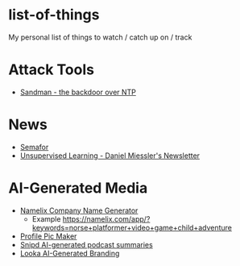 # list-of-things
My personal list of things to watch / catch up on / track


# Attack Tools
* [Sandman - the backdoor over NTP](https://github.com/Idov31/Sandman?mc_cid=db8f1566d5&mc_eid=9e0cc57ca4)


# News
* [Semafor](https://www.semafor.com/)
* [Unsupervised Learning - Daniel Miessler's Newsletter](https://danielmiessler.com/newsletter/)


# AI-Generated Media
* [Namelix Company Name Generator](https://namelix.com/app)
   * Example https://namelix.com/app/?keywords=norse+platformer+video+game+child+adventure
* [Profile Pic Maker](https://pfpmaker.com)
* [Snipd AI-generated podcast summaries](https://www.snipd.com/ai-podcast-summaries)
* [Looka AI-Generated Branding](https://looka.com)